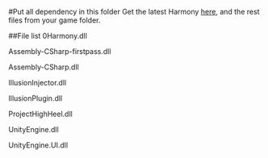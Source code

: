 #Put all dependency in this folder
Get the latest Harmony [here](url=https://github.com/pardeike/Harmony/releases), and the rest files from your game folder. 

##File list
0Harmony.dll

Assembly-CSharp-firstpass.dll

Assembly-CSharp.dll

IllusionInjector.dll

IllusionPlugin.dll

ProjectHighHeel.dll

UnityEngine.dll

UnityEngine.UI.dll


